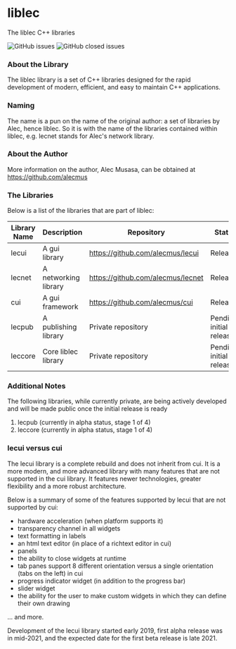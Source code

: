 # liblec
The liblec C++ libraries

<p>
  <img alt="GitHub issues" src="https://img.shields.io/github/issues-raw/alecmus/liblec">
  <img alt="GitHub closed issues" src="https://img.shields.io/github/issues-closed-raw/alecmus/liblec">
</p>

### About the Library
The liblec library is a set of C++ libraries designed for the rapid development of modern, efficient, and easy to maintain C++ applications.

### Naming
The name is a pun on the name of the original author: a set of libraries by Alec, hence liblec. So it is with the name of the libraries contained within liblec, e.g. lecnet stands for Alec's network library.

### About the Author
More information on the author, Alec Musasa, can be obtained at https://github.com/alecmus

### The Libraries
Below is a list of the libraries that are part of liblec:

Library Name | Description          | Repository                        | Status
------------ | -------------------- | --------------------------------- | -------------
lecui        | A gui library        | https://github.com/alecmus/lecui  | Released
lecnet       | A networking library | https://github.com/alecmus/lecnet | Released
cui          | A gui framework      | https://github.com/alecmus/cui    | Released
lecpub       | A publishing library | Private repository                | Pending initial release
leccore      | Core liblec library  | Private repository                | Pending initial release

### Additional Notes
The following libraries, while currently private, are being actively developed and will be made public once the initial release is ready
1. lecpub (currently in alpha status, stage 1 of 4)
2. leccore (currently in alpha status, stage 1 of 4)

### lecui versus cui
The lecui library is a complete rebuild and does not inherit from cui. It is a more modern, and more advanced library with many features that are not supported in the cui library. It features newer technologies, greater flexibility and a more robust architecture.

Below is a summary of some of the features supported by lecui that are not supported by cui:

 * hardware acceleration (when platform supports it)
 * transparency channel in all widgets
 * text formatting in labels
 * an html text editor (in place of a richtext editor in cui)
 * panels
 * the ability to close widgets at runtime
 * tab panes support 8 different orientation versus a single orientation (tabs on the left) in cui
 * progress indicator widget (in addition to the progress bar)
 * slider widget
 * the ability for the user to make custom widgets in which they can define their own drawing
 
 ... and more.
 
 Development of the lecui library started early 2019, first alpha release was in mid-2021, and the expected date for the first beta release is late 2021.
